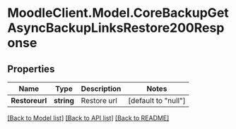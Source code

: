 # MoodleClient.Model.CoreBackupGetAsyncBackupLinksRestore200Response

## Properties

Name | Type | Description | Notes
------------ | ------------- | ------------- | -------------
**Restoreurl** | **string** | Restore url | [default to "null"]

[[Back to Model list]](../README.md#documentation-for-models) [[Back to API list]](../README.md#documentation-for-api-endpoints) [[Back to README]](../README.md)

